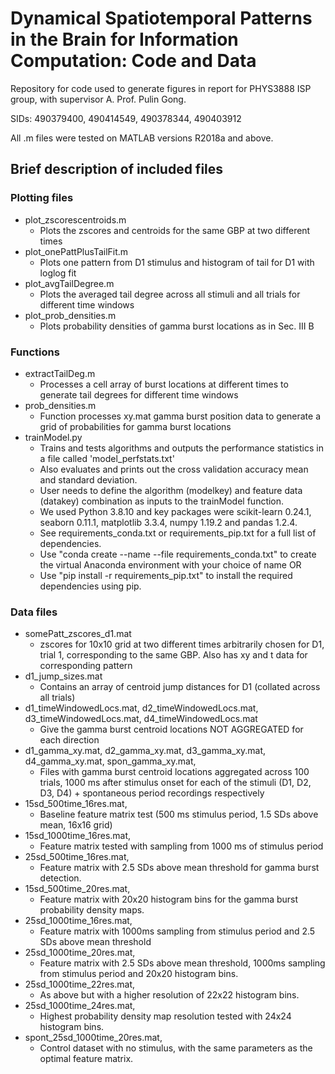 # Dynamical Spatiotemporal Patterns in the Brain for Information Computation: Code and Data

Repository for code used to generate figures in report for PHYS3888 ISP group, with supervisor A. Prof. Pulin Gong.

SIDs: 490379400, 490414549, 490378344, 490403912

All .m files were tested on MATLAB versions R2018a and above.

## Brief description of included files

### Plotting files
* plot_zscorescentroids.m
  * Plots the zscores and centroids for the same GBP at two different times
* plot_onePattPlusTailFit.m
  * Plots one pattern from D1 stimulus and histogram of tail for D1 with loglog fit
* plot_avgTailDegree.m
  * Plots the averaged tail degree across all stimuli and all trials for different time windows
* plot_prob_densities.m
  * Plots probability densities of gamma burst locations as in Sec. III B

### Functions
* extractTailDeg.m
  * Processes a cell array of burst locations at different times to generate tail degrees for different time windows
* prob_densities.m
  * Function processes xy.mat gamma burst position data to generate a grid of probabilities for gamma burst locations
* trainModel.py
  * Trains and tests algorithms and outputs the performance statistics in a file called 'model_perfstats.txt'
  * Also evaluates and prints out the cross validation accuracy mean and standard deviation.
  * User needs to define the algorithm (modelkey) and feature data (datakey) combination as inputs to the trainModel function.
  * We used Python 3.8.10 and key packages were scikit-learn 0.24.1, seaborn 0.11.1, matplotlib 3.3.4, numpy 1.19.2 and pandas 1.2.4. 
  * See requirements_conda.txt or requirements_pip.txt for a full list of dependencies. 
  * Use "conda create --name <env> --file requirements_conda.txt" to create the virtual Anaconda environment with your choice of name <env> OR
  * Use "pip install -r requirements_pip.txt" to install the required dependencies using pip.

### Data files
* somePatt_zscores_d1.mat
  * zscores for 10x10 grid at two different times arbitrarily chosen for D1, trial 1, corresponding to the same GBP. Also has xy and t data for corresponding pattern
* d1_jump_sizes.mat
  * Contains an array of centroid jump distances for D1 (collated across all trials)
* d1_timeWindowedLocs.mat, d2_timeWindowedLocs.mat, d3_timeWindowedLocs.mat, d4_timeWindowedLocs.mat
  * Give the gamma burst centroid locations NOT AGGREGATED for each direction
* d1_gamma_xy.mat, d2_gamma_xy.mat, d3_gamma_xy.mat, d4_gamma_xy.mat, spon_gamma_xy.mat,
  * Files with gamma burst centroid locations aggregated across 100 trials, 1000 ms after stimulus onset for each of the stimuli (D1, D2, D3, D4) + spontaneous period recordings respectively
* 15sd_500time_16res.mat,
  * Baseline feature matrix test (500 ms stimulus period, 1.5 SDs above mean, 16x16 grid)
* 15sd_1000time_16res.mat,   
  * Feature matrix tested with sampling from 1000 ms of stimulus period
* 25sd_500time_16res.mat,
  * Feature matrix with 2.5 SDs above mean threshold for gamma burst detection.
* 15sd_500time_20res.mat,
  * Feature matrix with 20x20 histogram bins for the gamma burst probability density maps.
* 25sd_1000time_16res.mat,
  * Feature matrix with 1000ms sampling from stimulus period and 2.5 SDs above mean threshold
* 25sd_1000time_20res.mat,
  * Feature matrix with 2.5 SDs above mean threshold, 1000ms sampling from stimulus period and 20x20 histogram bins.
* 25sd_1000time_22res.mat,
  * As above but with a higher resolution of 22x22 histogram bins.
* 25sd_1000time_24res.mat,
  * Highest probability density map resolution tested with 24x24 histogram bins.
* spont_25sd_1000time_20res.mat,
  * Control dataset with no stimulus, with the same parameters as the optimal feature matrix.
